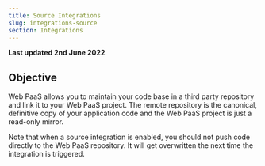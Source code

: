 ```yaml
---
title: Source Integrations
slug: integrations-source
section: Integrations
---
```


**Last updated 2nd June 2022**



## Objective  

Web PaaS allows you to maintain your code base in a third party repository and link it to your Web PaaS project.  The remote repository is the canonical, definitive copy of your application code and the Web PaaS project is just a read-only mirror.

Note that when a source integration is enabled, you should not push code directly to the Web PaaS repository.  It will get overwritten the next time the integration is triggered.
